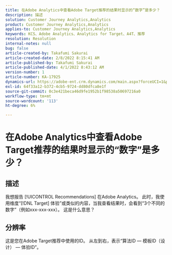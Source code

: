 ```yaml
---
title: 在Adobe Analytics中查看Adobe Target推荐的结果时显示的“数字”是多少？
description: 描述
solution: Customer Journey Analytics,Analytics
product: Customer Journey Analytics,Analytics
applies-to: Customer Journey Analytics,Analytics
keywords: KCS、Adobe Analytics、Analytics for Target、A4T、推荐
resolution: Resolution
internal-notes: null
bug: false
article-created-by: Takafumi Sakurai
article-created-date: 2/8/2022 8:15:41 AM
article-published-by: Takafumi Sakurai
article-published-date: 4/1/2022 8:43:12 AM
version-number: 1
article-number: KA-17925
dynamics-url: https://adobe-ent.crm.dynamics.com/main.aspx?forceUCI=1&pagetype=entityrecord&etn=knowledgearticle&id=5fe15f46-b788-ec11-93b0-00224805eb8d
exl-id: 64f33a12-b372-4cb5-9724-dd80dfca8e1f
source-git-commit: 0c3e421beca46d9fe1952b1f98538a50697216a0
workflow-type: tm+mt
source-wordcount: '113'
ht-degree: 6%

---
```


# 在Adobe Analytics中查看Adobe Target推荐的结果时显示的“数字”是多少？

## 描述

我想报告 [!UICONTROL Recommendations] 在Adobe Analytics。 此时，我使用维度“[!DNL Target] 体验”或类似的内容，当我查看结果时，会看到“3个不同的数字”（例如xxx-xxx-xxx）。 这是什么意思？

## 分辨率


这是您在Adobe Target推荐中使用的ID。 从左到右，表示“算法ID — 模板ID（设计） — 体验ID”。
